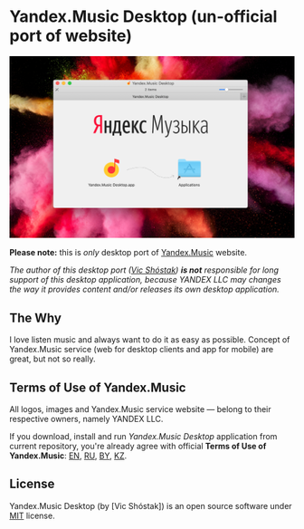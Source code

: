 # Yandex.Music Desktop (un-official port of website)

![Yandex.Music Desktop (un-official port of website)](static/GitHub/macOS_installer_screenshot.png)

**Please note:** this is _only_ desktop port of [Yandex.Music](https://music.yandex.ru) website.

_The author of this desktop port ([Vic Shóstak](https://github.com/koddr)) **is not** responsible for long support of this desktop application, because YANDEX LLC may changes the way it provides content and/or releases its own desktop application._

## The Why

I love listen music and always want to do it as easy as possible. Concept of Yandex.Music service (web for desktop clients and app for mobile) are great, but not so really.

## Terms of Use of Yandex.Music

All logos, images and Yandex.Music service website — belong to their respective owners, namely YANDEX LLC.

If you download, install and run _Yandex.Music Desktop_ application from current repository, you're already agree with official **Terms of Use of Yandex.Music**: [EN](https://yandex.ru/legal/music_termsofuse/?lang=en), [RU](https://yandex.ru/legal/music_termsofuse/?lang=en), [BY](https://yandex.ru/legal/music_termsofuse/?lang=en), [KZ](https://yandex.ru/legal/music_termsofuse/?lang=en).

## License

Yandex.Music Desktop (by [Vic Shóstak]) is an open source software under [MIT](LICENSE) license.
